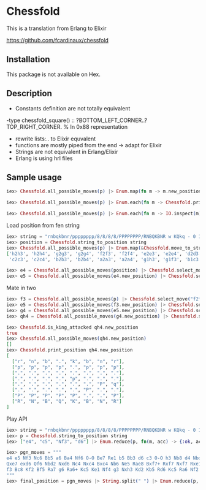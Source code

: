 # Chessfold

This is a translation from Erlang to Elixir

https://github.com/fcardinaux/chessfold

## Installation

This package is not available on Hex.

## Description

* Constants definition are not totally equivalent

-type chessfold_square()        :: ?BOTTOM_LEFT_CORNER..?TOP_RIGHT_CORNER. % In 0x88 representation

* rewrite lists:.. to Elixir equvalent
* functions are mostly piped from the end -> adapt for Elixir
* Strings are not equivalent in Erlang/Elixir
* Erlang is using hrl files


## Sample usage

```elixir
iex> Chessfold.all_possible_moves(p) |> Enum.map(fn m -> m.new_position.pieces |> Enum.map(fn p -> Chessfold.square_to_string(p.square) end) end)

iex> Chessfold.all_possible_moves(p) |> Enum.each(fn m -> Chessfold.print_position(m.new_position) end)

iex> Chessfold.all_possible_moves(p) |> Enum.each(fn m -> IO.inspect(m); IO.inspect Chessfold.print_position(m.new_position) end)
```

Load position from fen string

```elixir
iex> string = "rnbqkbnr/pppppppp/8/8/8/8/PPPPPPPP/RNBQKBNR w KQkq - 0 1"
iex> position = Chessfold.string_to_position string
iex> Chessfold.all_possible_moves(p) |> Enum.map(&Chessfold.move_to_string(&1))
['h2h3', 'h2h4', 'g2g3', 'g2g4', 'f2f3', 'f2f4', 'e2e3', 'e2e4', 'd2d3', 'd2d4',
 'c2c3', 'c2c4', 'b2b3', 'b2b4', 'a2a3', 'a2a4', 'g1h3', 'g1f3', 'b1c3', 'b1a3']

iex> e4 = Chessfold.all_possible_moves(position) |> Chessfold.select_move("e2e4")
iex> e5 = Chessfold.all_possible_moves(e4.new_position) |> Chessfold.select_move("e7e5")
```

Mate in two

```elixir
iex> f3 = Chessfold.all_possible_moves(p) |> Chessfold.select_move("f2f3")
iex> e5 = Chessfold.all_possible_moves(f3.new_position) |> Chessfold.select_move("e7e5")
iex> g4 = Chessfold.all_possible_moves(e5.new_position) |> Chessfold.select_move("g2g4")
iex> qh4 = Chessfold.all_possible_moves(g4.new_position) |> Chessfold.select_move("d8h4")

iex> Chessfold.is_king_attacked qh4.new_position
true
iex> Chessfold.all_possible_moves(qh4.new_position)
[]
iex> Chessfold.print_position qh4.new_position
[
  ["r", "n", "b", ".", "k", "b", "n", "r"],
  ["p", "p", "p", "p", ".", "p", "p", "p"],
  [".", ".", ".", ".", ".", ".", ".", "."],
  [".", ".", ".", ".", "p", ".", ".", "."],
  [".", ".", ".", ".", ".", ".", "P", "q"],
  [".", ".", ".", ".", ".", "P", ".", "."],
  ["P", "P", "P", "P", "P", ".", ".", "P"],
  ["R", "N", "B", "Q", "K", "B", "N", "R"]
]
```

Play API

```elixir
iex> string = "rnbqkbnr/pppppppp/8/8/8/8/PPPPPPPP/RNBQKBNR w KQkq - 0 1"
iex> p = Chessfold.string_to_position string
iex> ["e4", "c5", "Nf3", "d6"] |> Enum.reduce(p, fn(m, acc) -> {:ok, acc} = Chessfold.play(acc, m); acc end) |> Chessfold.print_position

iex> pgn_moves = """
e4 e5 Nf3 Nc6 Bb5 a6 Ba4 Nf6 O-O Be7 Re1 b5 Bb3 d6 c3 O-O h3 Nb8 d4 Nbd7 c4 c6 cxb5 axb5 Nc3 Bb7 Bg5 b4 Nb1 h6 Bh4 c5 dxe5 Nxe4 Bxe7 
Qxe7 exd6 Qf6 Nbd2 Nxd6 Nc4 Nxc4 Bxc4 Nb6 Ne5 Rae8 Bxf7+ Rxf7 Nxf7 Rxe1+ Qxe1 Kxf7 Qe3 Qg5 Qxg5 hxg5 b3 Ke6 a3 Kd6 axb4 cxb4 Ra5 Nd5 
f3 Bc8 Kf2 Bf5 Ra7 g6 Ra6+ Kc5 Ke1 Nf4 g3 Nxh3 Kd2 Kb5 Rd6 Kc5 Ra6 Nf2 g4 Bd3 Re6
"""
iex> final_position = pgn_moves |> String.split(" ") |> Enum.reduce(p, fn(m, acc) -> {:ok, acc} = Chessfold.play(acc, m); acc end) |> Chessfold.print_position
```
